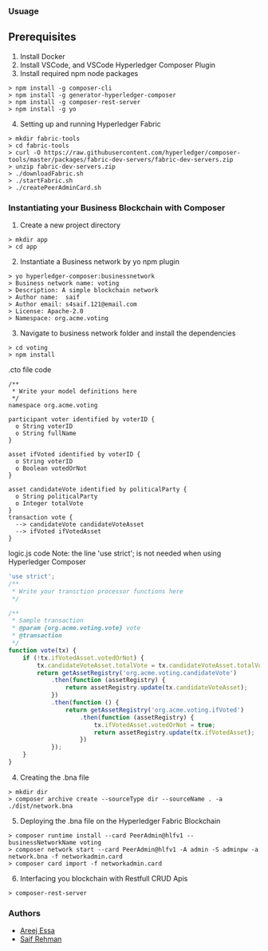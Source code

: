 ### Usuage

## Prerequisites
1. Install Docker
2. Install VSCode, and VSCode Hyperledger Composer Plugin
3. Install required npm node packages
``` 
> npm install -g composer-cli
> npm install -g generator-hyperledger-composer
> npm install -g composer-rest-server
> npm install -g yo
```
4. Setting up and running Hyperledger Fabric
```
> mkdir fabric-tools
> cd fabric-tools
> curl -O https://raw.githubusercontent.com/hyperledger/composer-tools/master/packages/fabric-dev-servers/fabric-dev-servers.zip
> unzip fabric-dev-servers.zip
> ./downloadFabric.sh
> ./startFabric.sh
> ./createPeerAdminCard.sh
```
### Instantiating your Business Blockchain with Composer
1. Create a new project directory
```
> mkdir app
> cd app
```
2. Instantiate a Business network by yo npm plugin
```
> yo hyperledger-composer:businessnetwork
> Business network name: voting
> Description: A simple blockchain network
> Author name:  saif
> Author email: s4saif.121@email.com
> License: Apache-2.0
> Namespace: org.acme.voting
```
3. Navigate to business network folder and install the dependencies
```
> cd voting 
> npm install
```

.cto file code
```
/**
 * Write your model definitions here
 */
namespace org.acme.voting

participant voter identified by voterID {
  o String voterID
  o String fullName
}

asset ifVoted identified by voterID {
  o String voterID
  o Boolean votedOrNot
}

asset candidateVote identified by politicalParty {
  o String politicalParty
  o Integer totalVote
}
transaction vote {
  --> candidateVote candidateVoteAsset
  --> ifVoted ifVotedAsset
}
```
logic.js code
Note: the line 'use strict'; is not needed when using Hyperledger Composer
``` JavaScript
'use strict';
/**
 * Write your transction processor functions here
 */

/**
 * Sample transaction
 * @param {org.acme.voting.vote} vote
 * @transaction
 */
function vote(tx) {
    if (!tx.ifVotedAsset.votedOrNot) {
        tx.candidateVoteAsset.totalVote = tx.candidateVoteAsset.totalVote + 1;
        return getAssetRegistry('org.acme.voting.candidateVote')
            .then(function (assetRegistry) {
                return assetRegistry.update(tx.candidateVoteAsset);
            })
            .then(function () {
                return getAssetRegistry('org.acme.voting.ifVoted')
                    .then(function (assetRegistry) {
                        tx.ifVotedAsset.votedOrNot = true;
                        return assetRegistry.update(tx.ifVotedAsset);
                    })
            });
    }
}
```
4. Creating the .bna file

```
> mkdir dir
> composer archive create --sourceType dir --sourceName . -a ./dist/network.bna
```

5. Deploying the .bna file on the Hyperledger Fabric Blockchain
```
> composer runtime install --card PeerAdmin@hlfv1 --businessNetworkName voting
> composer network start --card PeerAdmin@hlfv1 -A admin -S adminpw -a network.bna -f networkadmin.card
> composer card import -f networkadmin.card
```

6. Interfacing you blockchain with Restfull CRUD Apis
```
> composer-rest-server
```

### Authors
* [Areej Essa](https://github.com/AreejEssa/)
* [Saif Rehman](https://github.com/SaifRehman)
